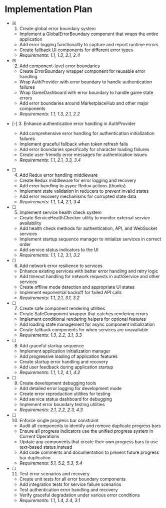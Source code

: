 # Implementation Plan

- [x] 1. Create global error boundary system
  - Implement a GlobalErrorBoundary component that wraps the entire application
  - Add error logging functionality to capture and report runtime errors
  - Create fallback UI components for different error types
  - _Requirements: 1.1, 1.3, 2.1, 2.4_

- [x] 2. Add component-level error boundaries

  - Create ErrorBoundary wrapper component for reusable error handling
  - Wrap AuthProvider with error boundary to handle authentication failures
  - Wrap GameDashboard with error boundary to handle game state errors
  - Add error boundaries around MarketplaceHub and other major components
  - _Requirements: 1.1, 1.3, 2.1, 2.2_

- [-] 3. Enhance authentication error handling in AuthProvider

  - Add comprehensive error handling for authentication initialization failures
  - Implement graceful fallback when token refresh fails
  - Add error boundaries specifically for character loading failures
  - Create user-friendly error messages for authentication issues
  - _Requirements: 1.1, 2.1, 3.3, 3.4_

- [ ] 4. Add Redux error handling middleware
  - Create Redux middleware for error logging and recovery
  - Add error handling to async Redux actions (thunks)
  - Implement state validation in reducers to prevent invalid states
  - Add error recovery mechanisms for corrupted state data
  - _Requirements: 1.1, 1.4, 2.1, 3.4_

- [ ] 5. Implement service health check system
  - Create ServiceHealthChecker utility to monitor external service availability
  - Add health check methods for authentication, API, and WebSocket services
  - Implement startup sequence manager to initialize services in correct order
  - Add service status indicators to the UI
  - _Requirements: 1.1, 1.2, 3.1, 3.2_

- [ ] 6. Add network error resilience to services
  - Enhance existing services with better error handling and retry logic
  - Add timeout handling for network requests in authService and other services
  - Create offline mode detection and appropriate UI states
  - Implement exponential backoff for failed API calls
  - _Requirements: 1.1, 2.1, 3.1, 3.2_

- [ ] 7. Create safe component rendering utilities
  - Create SafeComponent wrapper that catches rendering errors
  - Implement conditional rendering helpers for optional features
  - Add loading state management for async component initialization
  - Create fallback components for when services are unavailable
  - _Requirements: 1.3, 2.2, 3.1, 3.3_

- [ ] 8. Add graceful startup sequence
  - Implement application initialization manager
  - Add progressive loading of application features
  - Create startup error handling and recovery
  - Add user feedback during application startup
  - _Requirements: 1.1, 1.2, 4.1, 4.2_

- [ ] 9. Create development debugging tools
  - Add detailed error logging for development mode
  - Create error reproduction utilities for testing
  - Add service status dashboard for debugging
  - Implement error boundary testing utilities
  - _Requirements: 2.1, 2.2, 2.3, 4.3_

- [ ] 10. Enforce single progress bar constraint
  - Audit all components to identify and remove duplicate progress bars
  - Ensure all progress indicators use the unified progress system in Current Operations
  - Update any components that create their own progress bars to use text-based status instead
  - Add code comments and documentation to prevent future progress bar duplication
  - _Requirements: 5.1, 5.2, 5.3, 5.4_

- [ ] 11. Test error scenarios and recovery
  - Create unit tests for all error boundary components
  - Add integration tests for service failure scenarios
  - Test authentication error handling and recovery
  - Verify graceful degradation under various error conditions
  - _Requirements: 1.1, 1.4, 2.4, 3.1_